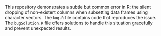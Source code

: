 This repository demonstrates a subtle but common error in R: the silent dropping of non-existent columns when subsetting data frames using character vectors.  The `bug.R` file contains code that reproduces the issue.  The `bugSolution.R` file offers solutions to handle this situation gracefully and prevent unexpected results.